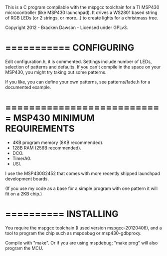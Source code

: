 This is a C program compilable with the mspgcc toolchain
for a TI MSP430 microcontroller (like MSP430 launchpad).
It drives a WS2801 based string of RGB LEDs (or 2
strings, or more...) to create lights for a christmass
tree.

Copyright 2012 - Bracken Dawson - Licensed under GPLv3.

===========
CONFIGURING
===========
Edit configuration.h, it is commented. Settings
include number of LEDs, selection of patterns and
defaults. If you can't compile in the space on your
MSP430, you might try taking out some patterns.

If you like, you can define your own patterns, see
patterns/fade.h for a documented example.

===========================
MSP430 MINIMUM REQUIREMENTS
===========================
 * 4KB program memory (8KB recommended).
 * 128B RAM (256B recommended).
 * DCO.
 * TimerA0.
 * USI.

I use the MSP430G2452 that comes with more recently
shipped launchpad development boards.

(If you use my code as a base for a simple program
with one pattern it will fit on a 2KB chip.)

==========
INSTALLING
==========
You require the mspgcc toolchain (I used version 
mspgcc-20120406), and a tool to program the chip such
as mspdebug or msp430-gdbproxy.

Compile with "make". Or if you are using mspdebug; "make prog"
will also program the MCU.
